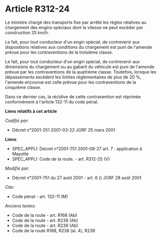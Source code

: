 # Article R312-24

Le ministre chargé des transports fixe par arrêté les règles relatives au chargement des engins spéciaux dont la vitesse ne
peut excéder par construction 25 km/h.

Le fait, pour tout conducteur d'un engin spécial, de contrevenir aux dispositions relatives aux conditions du chargement est
puni de l'amende prévue pour les contraventions de la troisième classe.

Le fait, pour tout conducteur d'un engin spécial, de contrevenir aux dimensions du chargement ou au gabarit du véhicule est
puni de l'amende prévue par les contraventions de la quatrième classe. Toutefois, lorsque les dépassements excèdent les
limites réglementaires de plus de 20 %, l'amende encourue est celle prévue pour les contraventions de la cinquième classe.

Dans ce dernier cas, la récidive de cette contravention est réprimée conformément à l'article 132-11 du code pénal.

**Liens relatifs à cet article**

_Codifié par_:

  - Décret n°2001-251 2001-03-22 JORF 25 mars 2001

**Liens**:

  - SPEC_APPLI: Décret n°2001-751 2001-08-27 art. 7 : application à Mayotte
  - SPEC_APPLI: Code de la route. - art. R312-25 (V)

_Modifié par_:

  - Décret n°2001-751 du 27 août 2001 - art. 6 () JORF 28 août 2001

_Cite_:

  - Code pénal - art. 132-11 (M)

_Anciens textes_:

  - Code de la route - art. R168 (Ab)
  - Code de la route - art. R238 (Ab)
  - Code de la route - art. R239 (Ab)
  - Code de la route R168, R238 (al. 4), R239
